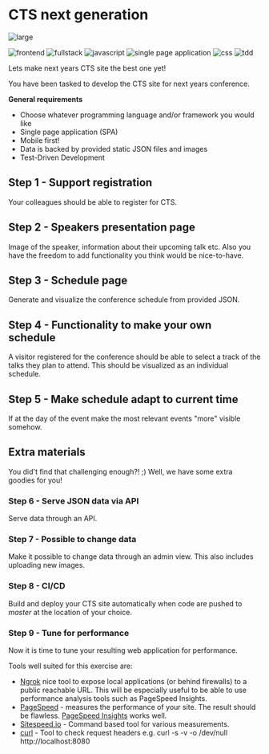 # CTS next generation
![large](https://img.shields.io/badge/size-large-red.svg?longCache=true&style=for-the-badge)

![frontend](https://img.shields.io/badge/frontend-blueviolet.svg?longCache=true&style=for-the-badge)
![fullstack](https://img.shields.io/badge/fullstack-red.svg?longCache=true&style=for-the-badge)
![javascript](https://img.shields.io/badge/javascript-informational.svg?longCache=true&style=for-the-badge)
![single page application](https://img.shields.io/badge/single_page_application-important.svg?longCache=true&style=for-the-badge)
![css](https://img.shields.io/badge/css-9cf.svg?longCache=true&style=for-the-badge)
![tdd](https://img.shields.io/badge/test_driven_development-success.svg?longCache=true&style=for-the-badge)

Lets make next years CTS site the best one yet!

You have been tasked to develop the CTS site for next years conference.

__General requirements__
 * Choose whatever programming language and/or framework you would like
 * Single page application (SPA)
 * Mobile first!
 * Data is backed by provided static JSON files and images 
 * Test-Driven Development
 
## Step 1 - Support registration
Your colleagues should be able to register for CTS.

## Step 2 - Speakers presentation page
Image of the speaker, information about their upcoming talk etc. Also you have the freedom to add functionality you think would be nice-to-have.

## Step 3 - Schedule page
Generate and visualize the conference schedule from provided JSON.

## Step 4 - Functionality to make your own schedule
A visitor registered for the conference should be able to select a track of the talks they plan to attend. This should be visualized as an individual schedule.

## Step 5 - Make schedule adapt to current time
If at the day of the event make the most relevant events "more" visible somehow.

## Extra materials
You did't find that challenging enough?! ;) Well, we have some extra goodies for you!

### Step 6 - Serve JSON data via API
Serve data through an API.

### Step 7 - Possible to change data
Make it possible to change data through an admin view. This also includes uploading new images.

### Step 8 - CI/CD
Build and deploy your CTS site automatically when code are pushed to _master_ at the location of your choice.

### Step 9 - Tune for performance
Now it is time to tune your resulting web application for performance.

Tools well suited for this exercise are:

 * [Ngrok](https://ngrok.com/) nice tool to expose local applications (or behind firewalls) to a public reachable URL. This will be especially useful to be able to use performance analysis tools such as PageSpeed Insights.
 * [PageSpeed](https://developers.google.com/speed/) - measures the performance of your site. The result should be flawless. [PageSpeed Insights](https://developers.google.com/speed/pagespeed/insights) works well.
 * [Sitespeed.io](https://www.sitespeed.io/) - Command based tool for various measurements.
 * [curl](http://en.wikipedia.org/wiki/CURL) - Tool to check request headers e.g. curl -s -v -o /dev/null http://localhost:8080
 